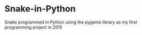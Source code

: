 # Snake-in-Python
Snake programmed in Python using the pygame library as my first programming project in 2015

